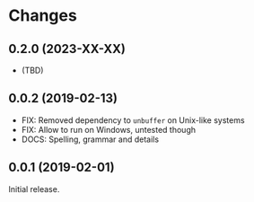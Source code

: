 # Changes

## 0.2.0 (2023-XX-XX)

- (TBD)

## 0.0.2 (2019-02-13)

- FIX: Removed dependency to `unbuffer` on Unix-like systems
- FIX: Allow to run on Windows, untested though
- DOCS: Spelling, grammar and details

## 0.0.1 (2019-02-01)

Initial release.
